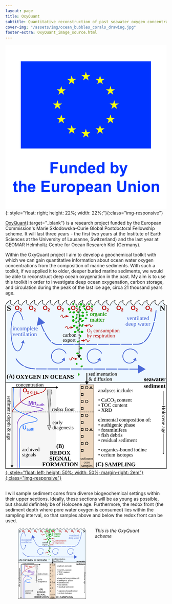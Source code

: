 ```yaml
---
layout: page
title: OxyQuant
subtitle: Quantitative reconstruction of past seawater oxygen concentrations
cover-img: "/assets/img/ocean_bubbles_corals_drawing.jpg"
footer-extra: OxyQuant_image_source.html
---
```


![EU_funding_vertical.jpg](/assets/img/EU_funding_vertical.jpg){: style="float: right; height: 22%; width: 22%;"}{:class="img-responsive"}

[OxyQuant](https://cordis.europa.eu/project/id/101065424){:target="_blank"} is a research project funded by the European Commission's Marie Skłodowska-Curie Global Postdoctoral Fellowship scheme. It will last three years - the first two years at the Institute of Earth Sciences at the University of Lausanne, Switzerland) and the last year at GEOMAR Helmholtz Centre for Ocean Research Kiel (Germany).

Within the OxyQuant project I aim to develop a geochemical toolkit with which we can gain quantitative information about ocean water oxygen concentrations from the composition of marine sediments. With such a toolkit, if we applied it to older, deeper buried marine sediments, we would be able to reconstruct deep ocean oxygenation in the past. My aim is to use this toolkit in order to investigate deep ocean oxygenation, carbon storage, and circulation during the peak of the last ice age, circa 21 thousand years age.

[![OxyQuant scheme](/assets/img/OxyQuant_scheme.png){: style="float: left; height: 50%; width: 50%; margin-right: 2em"}{:class="img-responsive"}](/assets/img/OxyQuant_scheme.png)

<br>
I will sample sediment cores from diverse biogeochemical settings within their upper sections. Ideally, these sections will be as young as possible, but should definitely be of Holocene age. Furthermore, the redox front (the sediment depth where pore water oxygen is consumed) lies within the sampling interval, so that samples above and below the redox front can be used.

<figure>
  <a href="/assets/img/OxyQuant_scheme.png">
   <img src="/assets/img/OxyQuant_scheme.png" style="height: 50%; width: 50%; float: left; margin-right: 2em;"
      alt="OxyQuant scheme"
     class="img-responsive" />
  </a>
   <figcaption><i>This is the OxyQuant scheme </i></figcaption>
</figure>
